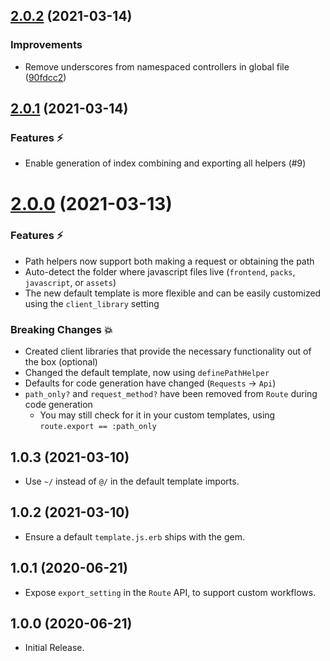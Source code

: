 ## [2.0.2](https://github.com/ElMassimo/js_from_routes/compare/js_from_routes@2.0.1...js_from_routes@2.0.2) (2021-03-14)

### Improvements

- Remove underscores from namespaced controllers in global file ([90fdcc2](https://github.com/ElMassimo/js_from_routes/commit/90fdcc2))

## [2.0.1](https://github.com/ElMassimo/js_from_routes/compare/js_from_routes@2.0.0...js_from_routes@2.0.1) (2021-03-14)

### Features ⚡️

- Enable generation of index combining and exporting all helpers (#9)

# [2.0.0](https://github.com/ElMassimo/js_from_routes/compare/v1.0.3...js_from_routes@2.0.0) (2021-03-13)

### Features ⚡️

- Path helpers now support both making a request or obtaining the path
- Auto-detect the folder where javascript files live (`frontend`, `packs`, `javascript`, or `assets`)
- The new default template is more flexible and can be easily customized using the `client_library` setting

### Breaking Changes 💥

- Created client libraries that provide the necessary functionality out of the box (optional)
- Changed the default template, now using `definePathHelper`
- Defaults for code generation have changed (`Requests` → `Api`)
- `path_only?` and `request_method?` have been removed from `Route` during code generation
  - You may still check for it in your custom templates, using `route.export == :path_only`

## 1.0.3 (2021-03-10) ##

*   Use `~/` instead of `@/` in the default template imports.


## 1.0.2 (2021-03-10) ##

*   Ensure a default `template.js.erb` ships with the gem.


## 1.0.1 (2020-06-21) ##

*   Expose `export_setting` in the `Route` API, to support custom workflows.


## 1.0.0 (2020-06-21) ##

*   Initial Release.
